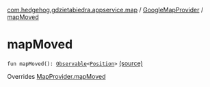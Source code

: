 [com.hedgehog.gdzietabiedra.appservice.map](../index.md) / [GoogleMapProvider](index.md) / [mapMoved](./map-moved.md)

# mapMoved

`fun mapMoved(): `[`Observable`](http://reactivex.io/RxJava/javadoc/io/reactivex/Observable.html)`<`[`Position`](../../com.github.asvid.biedra.domain/-position/index.md)`>` [(source)](https://github.com/asvid/GdzieTaBiedra/tree/master/app/src/main/java/com/hedgehog/gdzietabiedra/appservice/map/GoogleMapProvider.kt#L112)

Overrides [MapProvider.mapMoved](../-map-provider/map-moved.md)

